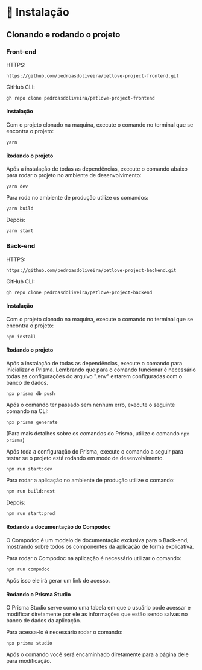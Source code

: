 # 🚀 Instalação

## Clonando e rodando o projeto

### Front-end

HTTPS:&#x20;

```
https://github.com/pedroasdoliveira/petlove-project-frontend.git
```

GitHub CLI:

```
gh repo clone pedroasdoliveira/petlove-project-frontend
```

#### Instalação

Com o projeto clonado na maquina, execute o comando no terminal que se encontra o projeto:

```
yarn 
```

#### Rodando o projeto

Após a instalação de todas as dependências, execute o comando abaixo para rodar o projeto no ambiente de desenvolvimento:

```
yarn dev
```

Para roda no ambiente de produção utilize os comandos:

```
yarn build 
```

Depois:

```
yarn start
```

### Back-end

HTTPS:

```
https://github.com/pedroasdoliveira/petlove-project-backend.git
```

GitHub CLI:

```
gh repo clone pedroasdoliveira/petlove-project-backend
```

#### Instalação

Com o projeto clonado na maquina, execute o comando no terminal que se encontra o projeto:

```
npm install
```

#### Rodando o projeto

Após a instalação de todas as dependências, execute o comando para inicializar o Prisma. Lembrando que para o comando funcionar é necessário todas as configurações do arquivo ".env" estarem configuradas com o banco de dados.

```
npx prisma db push
```

Após o comando ter passado sem nenhum erro, execute o seguinte comando na CLI:

```
npx prisma generate
```

(Para mais detalhes sobre os comandos do Prisma, utilize o comando `npx prisma`)

Após toda a configuração do Prisma, execute o comando a seguir para testar se o projeto está rodando em modo de desenvolvimento.

```
npm run start:dev
```

Para rodar a aplicação no ambiente de produção utilize o comando:

```
npm run build:nest
```

Depois:

```
npm run start:prod
```

#### Rodando a documentação do Compodoc

O Compodoc é um modelo de documentação exclusiva para o Back-end, mostrando sobre todos os componentes da aplicação de forma explicativa.

Para rodar o Compodoc na aplicação é necessário utilizar o comando:

```
npm run compodoc
```

Após isso ele irá gerar um link de acesso.

#### Rodando o Prisma Studio

O Prisma Studio serve como uma tabela em que o usuário pode acessar e modificar diretamente por ele as informações que estão sendo salvas no banco de dados da aplicação.

Para acessa-lo é necessário rodar o comando:

```
npx prisma studio
```

Após o comando você será encaminhado diretamente para a página dele para modificação.
